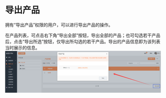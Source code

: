 # 导出产品

拥有“导出产品”权限的用户，可以进行导出产品的操作。

在产品列表，可点击右下角“导出全部”按钮，导出全部的产品；也可勾选若干产品后，点击“导出所选”按钮，仅导出所勾选的若干产品。导出的产品信息即为该列表当时展示的信息。![](/assets/lix导出产品.png)


